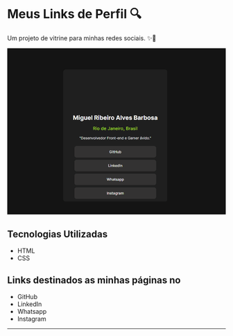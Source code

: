 # Meus Links de Perfil 🔍

Um projeto de vitrine para minhas redes sociais. ✨📱

<img src="./design/site-preview.gif" alt="demonstração da tela inicial do projeto">

## Tecnologias Utilizadas

 - HTML
 - CSS

## Links destinados as minhas páginas no

 - GitHub
 - LinkedIn
 - Whatsapp
 - Instagram



 ------------------------------------------------